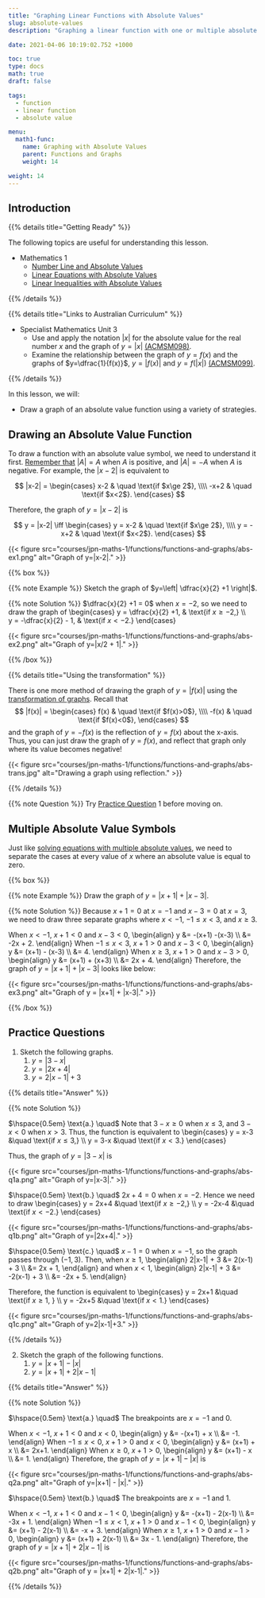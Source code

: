 ```yaml
---
title: "Graphing Linear Functions with Absolute Values"
slug: absolute-values
description: "Graphing a linear function with one or multiple absolute value symbols."

date: 2021-04-06 10:19:02.752 +1000

toc: true
type: docs
math: true
draft: false

tags:
  - function
  - linear function
  - absolute value

menu:
  math1-func:
    name: Graphing with Absolute Values
    parent: Functions and Graphs
    weight: 14

weight: 14
---
```


## Introduction

{{% details title="Getting Ready" %}}

The following topics are useful for understanding this lesson.
- Mathematics 1
    - [Number Line and Absolute Values](../../../numbers-and-expressions/numbers/absolute-values)
    - [Linear Equations with Absolute Values](../../../numbers-and-expressions/inequalities/absolute-value-equations/)
    - [Linear Inequalities with Absolute Values](../../../numbers-and-expressions/inequalities/absolute-value-inequalities/)

{{% /details %}}

{{% details title="Links to Australian Curriculum" %}}

- Specialist Mathematics Unit 3
  - Use and apply the notation $|x|$ for the absolute value for the real number $x$ and the graph of $y=|x|$ [(ACMSM098)](https://www.australiancurriculum.edu.au/senior-secondary-curriculum/mathematics/specialist-mathematics/?unit=Unit+3&cd=ACMSM098&searchTerm=ACMSM098#dimension-content).
  - Examine the relationship between the graph of $y=f(x)$ and the graphs of $y=\dfrac{1}{f(x)}$, $y=|f(x)|$ and $y=f(|x|)$ [(ACMSM099)](https://www.australiancurriculum.edu.au/senior-secondary-curriculum/mathematics/specialist-mathematics/?unit=Unit+3&cd=ACMSM099&searchTerm=ACMSM099#dimension-content).

{{% /details %}}

In this lesson, we will:

- Draw a graph of an absolute value function using a variety of strategies.


## Drawing an Absolute Value Function

To draw a function with an absolute value symbol, we need to understand it first. [Remember that](../../../numbers-and-expressions/numbers/absolute-values#distance-and-absolute-value) $|A| = A$ when $A$ is positive, and $|A| = -A$ when $A$ is negative. For example, the $|x-2|$ is equivalent to

$$ |x-2| = \begin{cases}
  x-2 & \quad \text{if $x\ge 2$}, \\\\
  -x+2 & \quad \text{if $x<2$}.
\end{cases} $$

Therefore, the graph of $y=|x-2|$ is

$$ y = |x-2| \iff \begin{cases}
  y = x-2 & \quad \text{if $x\ge 2$}, \\\\
  y = -x+2 & \quad \text{if $x<2$}.
\end{cases} $$

{{< figure src="courses/jpn-maths-1/functions/functions-and-graphs/abs-ex1.png" alt="Graph of y=|x-2|." >}}


{{% box %}}

{{% note Example %}} Sketch the graph of $y=\left| \dfrac{x}{2} +1  \right|$.

{{% note Solution %}} $\dfrac{x}{2} +1 = 0$ when $x=-2$, so we need to draw the graph of 
\begin{cases}
  y = \dfrac{x}{2} +1, & \text{if $x\ge -2$,} \\\\\
  y = -\dfrac{x}{2} - 1, & \text{if $x<-2$.}
\end{cases}

{{< figure src="courses/jpn-maths-1/functions/functions-and-graphs/abs-ex2.png" alt="Graph of y=|x/2 + 1|." >}}

{{% /box %}}

{{% details title="Using the transformation" %}}

There is one more method of drawing the graph of $y=|f(x)|$ using the [transformation of graphs](../transformation). Recall that $$ |f(x)| = \begin{cases} f(x) & \quad \text{if $f(x)>0$}, \\\\ -f(x) & \quad \text{if $f(x)<0$}, \end{cases} $$ and the graph of $y=-f(x)$ is the reflection of $y=f(x)$ about the x-axis. Thus, you can just draw the graph of $y=f(x)$, and reflect that graph only where its value becomes negative!

{{< figure src="courses/jpn-maths-1/functions/functions-and-graphs/abs-trans.jpg" alt="Drawing a graph using reflection." >}}

{{% /details %}}

{{% note Question %}} Try [Practice Question](#practice-questions) 1 before moving on.

## Multiple Absolute Value Symbols

Just like [solving equations with multiple absolute values](../../../numbers-and-expressions/inequalities/absolute-value-equations/#equations-with-multiple-absolute-values), we need to separate the cases at every value of $x$ where an absolute value is equal to zero.

{{% box %}}

{{% note Example %}} Draw the graph of $y=|x+1| + |x-3|$.

{{% note Solution %}} Because $x+1=0$ at $x=-1$ and $x-3=0$ at $x=3$, we need to draw three separate graphs where $x<-1$, $-1\le x < 3$, and $x\ge 3$.

When $x<-1$, $x+1<0$ and $x-3<0$,
\begin{align}
  y &= -(x+1) -(x-3) \\\\
  &= -2x + 2.
\end{align}
When $-1\le x < 3$, $x+1>0$ and $x-3<0$,
\begin{align}
  y &= (x+1) - (x-3) \\\\
  &= 4.
\end{align}
When $x\ge 3$, $x+1>0$ and $x-3>0$,
\begin{align}
  y &= (x+1) + (x+3) \\\\
  &= 2x + 4.
\end{align}
Therefore, the graph of $y=|x+1| + |x-3|$ looks like below:

{{< figure src="courses/jpn-maths-1/functions/functions-and-graphs/abs-ex3.png" alt="Graph of y = |x+1| + |x-3|." >}}

{{% /box %}}

## Practice Questions

1. Sketch the following graphs.
    1. $y = |3-x|$
    2. $y = |2x+4|$
    3. $y = 2|x-1| + 3$

{{% details title="Answer" %}}

{{% note Solution %}}

$\hspace{0.5em} \text{a.} \quad$ Note that $3-x\ge 0$ when $x \le 3$, and $3-x<0$ when $x >3$. Thus, the function is equivalent to
\begin{cases}
  y = x-3 &\quad \text{if $x\le 3$,} \\\\
  y = 3-x &\quad \text{if $x<3$.}
\end{cases}

Thus, the graph of $y = |3-x|$ is

{{< figure src="courses/jpn-maths-1/functions/functions-and-graphs/abs-q1a.png" alt="Graph of y=|x-3|." >}}

$\hspace{0.5em} \text{b.} \quad$ $2x+4=0$ when $x=-2$. Hence we need to draw
\begin{cases}
  y = 2x+4 &\quad \text{if $x\ge -2$,} \\\\
  y = -2x-4 &\quad \text{if $x<-2$.}
\end{cases}

{{< figure src="courses/jpn-maths-1/functions/functions-and-graphs/abs-q1b.png" alt="Graph of y=|2x+4|." >}}

$\hspace{0.5em} \text{c.} \quad$ $x-1=0$ when $x=-1$, so the graph passes through $(-1, 3)$. Then, when $x\ge 1$,
\begin{align}
  2|x-1| + 3 &= 2(x-1) + 3 \\\\
  &= 2x + 1,
\end{align}
and when $x<1$,
\begin{align}
  2|x-1| + 3 &= -2(x-1) + 3 \\\\
  &= -2x + 5.
\end{align}

Therefore, the function is equivalent to
\begin{cases}
  y = 2x+1 &\quad \text{if $x\ge 1$, } \\\\
  y = -2x+5 &\quad \text{if $x<1$.}
\end{cases}

{{< figure src="courses/jpn-maths-1/functions/functions-and-graphs/abs-q1c.png" alt="Graph of y=2|x-1|+3." >}}

{{% /details %}}

2. Sketch the graph of the following functions.
    1. $y = |x+1| - |x|$
    2. $y = |x+1| + 2|x-1|$

{{% details title="Answer" %}}

{{% note Solution %}}

$\hspace{0.5em} \text{a.} \quad$ The breakpoints are $x=-1$ and $0$.

When $x<-1$, $x+1<0$ and $x<0$,
\begin{align}
  y &= -(x+1) + x \\\\
  &= -1.
\end{align}
When $-1 \le x < 0$, $x+1>0$ and $x<0$,
\begin{align}
  y &= (x+1) + x \\\\
  &= 2x+1.
\end{align}
When $x\ge 0$, $x+1>0$,
\begin{align}
  y &= (x+1) - x \\\\
  &= 1.
\end{align}
Therefore, the graph of $y = |x+1| - |x|$ is

{{< figure src="courses/jpn-maths-1/functions/functions-and-graphs/abs-q2a.png" alt="Graph of y=|x+1| - |x|." >}}

$\hspace{0.5em} \text{b.} \quad$ The breakpoints are $x=-1$ and $1$.

When $x<-1$, $x+1<0$ and $x-1<0$,
\begin{align}
  y &= -(x+1) - 2(x-1) \\\\
  &= -3x + 1.
\end{align}
When $-1\le x < 1$, $x+1>0$ and $x-1<0$,
\begin{align}
  y &= (x+1) - 2(x-1) \\\\
  &= -x + 3.
\end{align}
When $x \ge 1$, $x+1>0$ and $x-1>0$,
\begin{align}
  y &= (x+1) + 2(x-1) \\\\
  &= 3x - 1.
\end{align}
Therefore, the graph of $y = |x+1| + 2|x-1|$ is

{{< figure src="courses/jpn-maths-1/functions/functions-and-graphs/abs-q2b.png" alt="Graph of y = |x+1| + 2|x-1|." >}}

{{% /details %}}